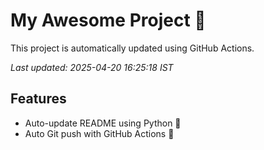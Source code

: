 # My Awesome Project 🚀

This project is automatically updated using GitHub Actions.

_Last updated: 2025-04-20 16:25:18 IST_

## Features
- Auto-update README using Python 🐍
- Auto Git push with GitHub Actions 🤖
